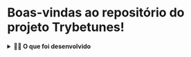 # Boas-vindas ao repositório do projeto Trybetunes!

<details>
  <summary><strong>👨‍💻 O que foi desenvolvido</strong></summary><br />

  Neste projeto foi criado o TrybeTunes, uma aplicação capaz de reproduzir músicas das mais variadas bandas e artistas, criar uma lista de músicas favoritas e editar o perfil da pessoa usuária logada. Essa aplicação será capaz de:

  - Fazer login;
  - Pesquisar por uma banda ou artista;
  - Listar os álbuns disponíveis dessa banda ou artista;
  - Visualizar as músicas de um álbum selecionado;
  - Reproduzir uma prévia das músicas deste álbum;
  - Favoritar e desfavoritar músicas;
  - Ver a lista de músicas favoritas;
  - Ver o perfil da pessoa logada;
  - Editar o perfil da pessoa logada;

<details>
  <summary><strong>:memo: Habilidades</strong></summary><br />

Neste projeto, fui capaz de:

- Fazer requisições e consumir dados vindos de uma `API`;

- Utilizar os ciclos de vida de um componente React;

- Utilizar a função `setState` de forma a garantir que um determinado código só é executado após o estado ser atualizado

- Utilizar o componente `BrowserRouter` corretamente;

- Criar rotas, mapeando o caminho da URL com o componente correspondente, via `Route`;

- Utilizar o `Switch` do `React Router`

- Criar links de navegação na aplicação com o componente `Link`;
</details>

<details>
  <summary><strong>‼️ Para testar</strong></summary><br />

  1. Clone o repositório

  - Git clone .
  - Entre na pasta do repositório que você acabou de clonar:
    - `cd sd-022-b-project-trybetunes`

  2. Instale as dependências

  - `npm install`.
  
</details>
